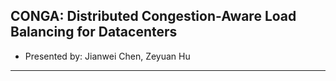 ## CONGA: Distributed Congestion-Aware Load Balancing for Datacenters

- Presented by: Jianwei Chen, Zeyuan Hu

---
